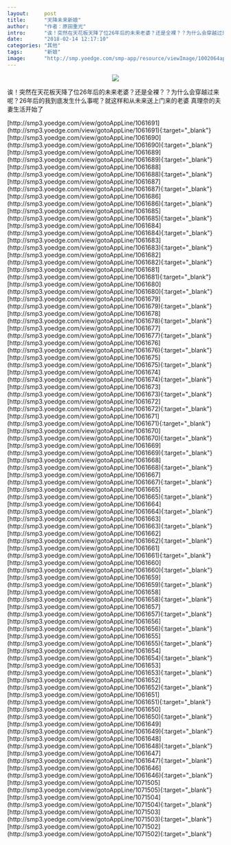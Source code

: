 ```yaml
---
layout:     post
title:      "天降未来新娘"
author:     "作者：原田重光"
intro:      "诶！突然在天花板天降了位26年后的未来老婆？还是全裸？？为什么会穿越过来呢？26年后的我到底发生什么事呢？就这样和从未来送上门来的老婆 真理奈的夫妻生活开始了"
date:       "2018-02-14 12:17:10"
categories: "其他"
tags:       "新娘"
image:      "http://smp.yoedge.com/smp-app/resource/viewImage/1002064appline.png"
---
```

<div style="text-align: center">
<p><img src="http://smp.yoedge.com/smp-app/resource/viewImage/1002064appline.png"/></p>
</div>
<p class="post-meta">
<span>诶！突然在天花板天降了位26年后的未来老婆？还是全裸？？为什么会穿越过来呢？26年后的我到底发生什么事呢？就这样和从未来送上门来的老婆 真理奈的夫妻生活开始了</span>
</p>
[http://smp3.yoedge.com/view/gotoAppLine/1061691](http://smp3.yoedge.com/view/gotoAppLine/1061691){:target="_blank"}
[http://smp3.yoedge.com/view/gotoAppLine/1061690](http://smp3.yoedge.com/view/gotoAppLine/1061690){:target="_blank"}
[http://smp3.yoedge.com/view/gotoAppLine/1061689](http://smp3.yoedge.com/view/gotoAppLine/1061689){:target="_blank"}
[http://smp3.yoedge.com/view/gotoAppLine/1061688](http://smp3.yoedge.com/view/gotoAppLine/1061688){:target="_blank"}
[http://smp3.yoedge.com/view/gotoAppLine/1061687](http://smp3.yoedge.com/view/gotoAppLine/1061687){:target="_blank"}
[http://smp3.yoedge.com/view/gotoAppLine/1061686](http://smp3.yoedge.com/view/gotoAppLine/1061686){:target="_blank"}
[http://smp3.yoedge.com/view/gotoAppLine/1061685](http://smp3.yoedge.com/view/gotoAppLine/1061685){:target="_blank"}
[http://smp3.yoedge.com/view/gotoAppLine/1061684](http://smp3.yoedge.com/view/gotoAppLine/1061684){:target="_blank"}
[http://smp3.yoedge.com/view/gotoAppLine/1061683](http://smp3.yoedge.com/view/gotoAppLine/1061683){:target="_blank"}
[http://smp3.yoedge.com/view/gotoAppLine/1061682](http://smp3.yoedge.com/view/gotoAppLine/1061682){:target="_blank"}
[http://smp3.yoedge.com/view/gotoAppLine/1061681](http://smp3.yoedge.com/view/gotoAppLine/1061681){:target="_blank"}
[http://smp3.yoedge.com/view/gotoAppLine/1061680](http://smp3.yoedge.com/view/gotoAppLine/1061680){:target="_blank"}
[http://smp3.yoedge.com/view/gotoAppLine/1061679](http://smp3.yoedge.com/view/gotoAppLine/1061679){:target="_blank"}
[http://smp3.yoedge.com/view/gotoAppLine/1061678](http://smp3.yoedge.com/view/gotoAppLine/1061678){:target="_blank"}
[http://smp3.yoedge.com/view/gotoAppLine/1061677](http://smp3.yoedge.com/view/gotoAppLine/1061677){:target="_blank"}
[http://smp3.yoedge.com/view/gotoAppLine/1061676](http://smp3.yoedge.com/view/gotoAppLine/1061676){:target="_blank"}
[http://smp3.yoedge.com/view/gotoAppLine/1061675](http://smp3.yoedge.com/view/gotoAppLine/1061675){:target="_blank"}
[http://smp3.yoedge.com/view/gotoAppLine/1061674](http://smp3.yoedge.com/view/gotoAppLine/1061674){:target="_blank"}
[http://smp3.yoedge.com/view/gotoAppLine/1061673](http://smp3.yoedge.com/view/gotoAppLine/1061673){:target="_blank"}
[http://smp3.yoedge.com/view/gotoAppLine/1061672](http://smp3.yoedge.com/view/gotoAppLine/1061672){:target="_blank"}
[http://smp3.yoedge.com/view/gotoAppLine/1061671](http://smp3.yoedge.com/view/gotoAppLine/1061671){:target="_blank"}
[http://smp3.yoedge.com/view/gotoAppLine/1061670](http://smp3.yoedge.com/view/gotoAppLine/1061670){:target="_blank"}
[http://smp3.yoedge.com/view/gotoAppLine/1061669](http://smp3.yoedge.com/view/gotoAppLine/1061669){:target="_blank"}
[http://smp3.yoedge.com/view/gotoAppLine/1061668](http://smp3.yoedge.com/view/gotoAppLine/1061668){:target="_blank"}
[http://smp3.yoedge.com/view/gotoAppLine/1061667](http://smp3.yoedge.com/view/gotoAppLine/1061667){:target="_blank"}
[http://smp3.yoedge.com/view/gotoAppLine/1061665](http://smp3.yoedge.com/view/gotoAppLine/1061665){:target="_blank"}
[http://smp3.yoedge.com/view/gotoAppLine/1061664](http://smp3.yoedge.com/view/gotoAppLine/1061664){:target="_blank"}
[http://smp3.yoedge.com/view/gotoAppLine/1061663](http://smp3.yoedge.com/view/gotoAppLine/1061663){:target="_blank"}
[http://smp3.yoedge.com/view/gotoAppLine/1061662](http://smp3.yoedge.com/view/gotoAppLine/1061662){:target="_blank"}
[http://smp3.yoedge.com/view/gotoAppLine/1061661](http://smp3.yoedge.com/view/gotoAppLine/1061661){:target="_blank"}
[http://smp3.yoedge.com/view/gotoAppLine/1061660](http://smp3.yoedge.com/view/gotoAppLine/1061660){:target="_blank"}
[http://smp3.yoedge.com/view/gotoAppLine/1061659](http://smp3.yoedge.com/view/gotoAppLine/1061659){:target="_blank"}
[http://smp3.yoedge.com/view/gotoAppLine/1061658](http://smp3.yoedge.com/view/gotoAppLine/1061658){:target="_blank"}
[http://smp3.yoedge.com/view/gotoAppLine/1061657](http://smp3.yoedge.com/view/gotoAppLine/1061657){:target="_blank"}
[http://smp3.yoedge.com/view/gotoAppLine/1061656](http://smp3.yoedge.com/view/gotoAppLine/1061656){:target="_blank"}
[http://smp3.yoedge.com/view/gotoAppLine/1061655](http://smp3.yoedge.com/view/gotoAppLine/1061655){:target="_blank"}
[http://smp3.yoedge.com/view/gotoAppLine/1061654](http://smp3.yoedge.com/view/gotoAppLine/1061654){:target="_blank"}
[http://smp3.yoedge.com/view/gotoAppLine/1061653](http://smp3.yoedge.com/view/gotoAppLine/1061653){:target="_blank"}
[http://smp3.yoedge.com/view/gotoAppLine/1061652](http://smp3.yoedge.com/view/gotoAppLine/1061652){:target="_blank"}
[http://smp3.yoedge.com/view/gotoAppLine/1061651](http://smp3.yoedge.com/view/gotoAppLine/1061651){:target="_blank"}
[http://smp3.yoedge.com/view/gotoAppLine/1061650](http://smp3.yoedge.com/view/gotoAppLine/1061650){:target="_blank"}
[http://smp3.yoedge.com/view/gotoAppLine/1061649](http://smp3.yoedge.com/view/gotoAppLine/1061649){:target="_blank"}
[http://smp3.yoedge.com/view/gotoAppLine/1061648](http://smp3.yoedge.com/view/gotoAppLine/1061648){:target="_blank"}
[http://smp3.yoedge.com/view/gotoAppLine/1061647](http://smp3.yoedge.com/view/gotoAppLine/1061647){:target="_blank"}
[http://smp3.yoedge.com/view/gotoAppLine/1061646](http://smp3.yoedge.com/view/gotoAppLine/1061646){:target="_blank"}
[http://smp3.yoedge.com/view/gotoAppLine/1071505](http://smp3.yoedge.com/view/gotoAppLine/1071505){:target="_blank"}
[http://smp3.yoedge.com/view/gotoAppLine/1071504](http://smp3.yoedge.com/view/gotoAppLine/1071504){:target="_blank"}
[http://smp3.yoedge.com/view/gotoAppLine/1071503](http://smp3.yoedge.com/view/gotoAppLine/1071503){:target="_blank"}
[http://smp3.yoedge.com/view/gotoAppLine/1071502](http://smp3.yoedge.com/view/gotoAppLine/1071502){:target="_blank"}


